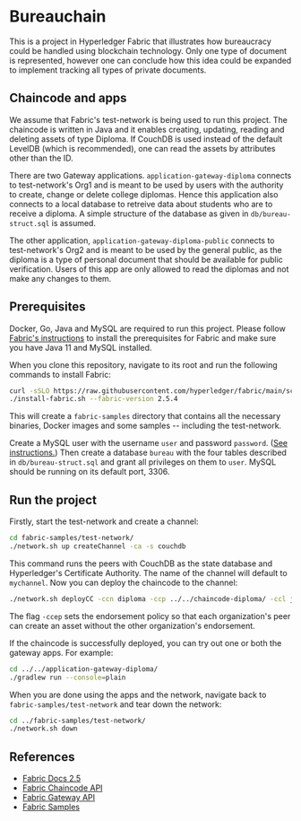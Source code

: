 # Bureauchain

This is a project in Hyperledger Fabric that illustrates how bureaucracy could be handled using blockchain technology. Only one type of document is represented, however one can conclude how this idea could be expanded to implement tracking all types of private documents.

## Chaincode and apps

We assume that Fabric's test-network is being used to run this project. The chaincode is written in Java and it enables creating, updating, reading and deleting assets of type Diploma. If CouchDB is used instead of the default LevelDB (which is recommended), one can read the assets by attributes other than the ID. 

There are two Gateway applications. `application-gateway-diploma` connects to test-network's Org1 and is meant to be used by users with the authority to create, change or delete college diplomas. Hence this application also connects to a local database to retreive data about students who are to receive a diploma. A simple structure of the database as given in `db/bureau-struct.sql` is assumed. 

The other application, `application-gateway-diploma-public` connects to test-network's Org2 and is meant to be used by the general public, as the diploma is a type of personal document that should be available for public verification. Users of this app are only allowed to read the diplomas and not make any changes to them. 

## Prerequisites

Docker, Go, Java and MySQL are required to run this project. Please follow [Fabric's instructions](https://hyperledger-fabric.readthedocs.io/en/latest/prereqs.html) to install the prerequisites for Fabric and make sure you have Java 11 and MySQL installed. 

When you clone this repository, navigate to its root and run the following commands to install Fabric: 

```bash
curl -sSLO https://raw.githubusercontent.com/hyperledger/fabric/main/scripts/install-fabric.sh && chmod +x install-fabric.sh
./install-fabric.sh --fabric-version 2.5.4
```
 
This will create a `fabric-samples` directory that contains all the necessary binaries, Docker images and some samples -- including the test-network.

Create a MySQL user with the username `user` and password `password`. ([See instructions.](https://dev.mysql.com/doc/refman/8.0/en/create-user.html)) Then create a database `bureau` with the four tables described in `db/bureau-struct.sql` and grant all privileges on them to `user`. MySQL should be running on its default port, 3306.

## Run the project

Firstly, start the test-network and create a channel:

```bash
cd fabric-samples/test-network/
./network.sh up createChannel -ca -s couchdb
```

This command runs the peers with CouchDB as the state database and Hyperledger's Certificate Authority. The name of the channel will default to `mychannel`. Now you can deploy the chaincode to the channel:

```bash
./network.sh deployCC -ccn diploma -ccp ../../chaincode-diploma/ -ccl java -ccep "OR('Org1MSP.peer','Org2MSP.peer')"
```

The flag `-ccep` sets the endorsement policy so that each organization's peer can create an asset without the other organization's endorsement. 

If the chaincode is successfully deployed, you can try out one or both the gateway apps. For example:

```bash
cd ../../application-gateway-diploma/
./gradlew run --console=plain
```

When you are done using the apps and the network, navigate back to `fabric-samples/test-network` and tear down the network:

```bash
cd ../fabric-samples/test-network/
./network.sh down
```

## References

- [Fabric Docs 2.5](https://hyperledger-fabric.readthedocs.io/en/release-2.5/index.html)
- [Fabric Chaincode API](https://hyperledger.github.io/fabric-chaincode-java/)
- [Fabric Gateway API](https://hyperledger.github.io/fabric-gateway/)
- [Fabric Samples](https://github.com/hyperledger/fabric-samples)